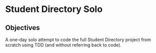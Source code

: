 Student Directory Solo
==

Objectives
--
A one-day solo attempt to code the full Student Directory project from scratch using TDD (and without referring back to code).
